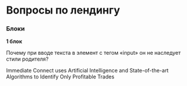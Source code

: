 # Вопросы по лендингу

### Блоки

**1 блок**

Почему при вводе текста в элемент с тегом «input» он не наследует стили родителя?


Immediate Connect uses Artificial Intelligence and State-of-the-art Algorithms to Identify Only Profitable Trades